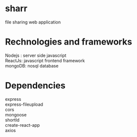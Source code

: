 # sharr
file sharing web application 


# Rechnologies and frameworks 

Nodejs : server side javascript \
ReactJs: javascript frontend framework\
mongoDB: nosql database 

# Dependencies

express \
express-fileupload \
cors \
mongoose\
shortId\
create-react-app\
axios




